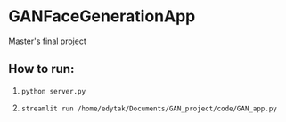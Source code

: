 # GANFaceGenerationApp
Master's final project 

## How to run:
1. ```python server.py```

2. ```streamlit run /home/edytak/Documents/GAN_project/code/GAN_app.py```

